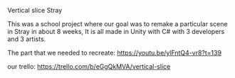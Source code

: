 Vertical slice Stray

This was a school project where our goal was to remake a particular scene in Stray in about 8 weeks, It is all made in Unity with C# with 3 developers and 3 artists.

The part that we needed to recreate: https://youtu.be/ylFntQ4-vr8?t=139

our trello: https://trello.com/b/eGgQkMVA/vertical-slice
